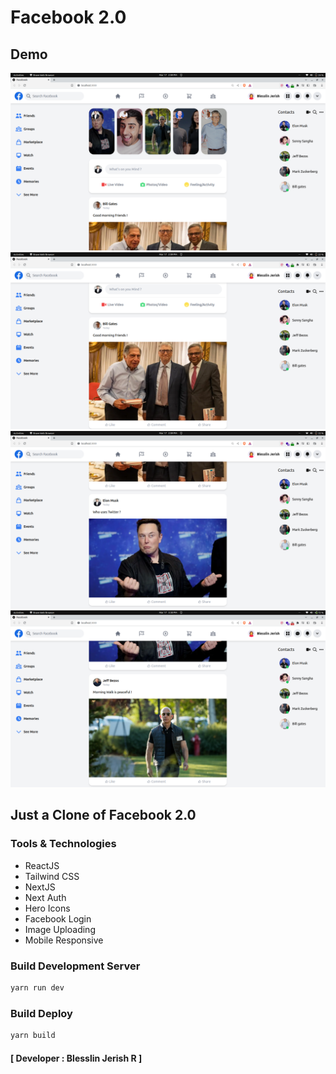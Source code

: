 # Facebook 2.0

## Demo

![Facebook Demo](Demo1.png)
![Facebook Demo](Demo2.png)
![Facebook Demo](Demo3.png)
![Facebook Demo](Demo4.png)

## Just a Clone of Facebook 2.0

### Tools & Technologies

- ReactJS
- Tailwind CSS
- NextJS
- Next Auth
- Hero Icons
- Facebook Login
- Image Uploading
- Mobile Responsive

### Build Development Server

```sh
yarn run dev
```

### Build Deploy

```sh
yarn build
```

#### [ Developer : Blesslin Jerish R ]
